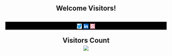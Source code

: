<h2 align="center">Welcome Visitors!<h2>

<p align="center" style="background:black">
<a href="https://twitter.com/maykbrito" target="_blank">
  <img width="3%" align="center" src="./src/twitter.svg" alt="twitter"/>  
</a>
<a href="https://linkedin.com/in/maykbrito" target="_blank">
  <img width="3%" align="center" src="./src/linkedin.svg" alt="linkedin"/>
</a>
<a href="https://instagram.com/maykbrito" target="_blank">
 <img width="3%" align="center" src="./src/instagram.svg" alt="instagram"/>
</a>
</p>

<p align="center">
    Visitors Count <br>
    <img src="https://profile-counter.glitch.me/Kodaiwya/count.svg" width="30%">
</p>